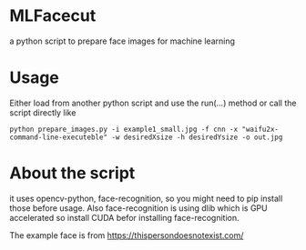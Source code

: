 # MLFacecut
a python script to prepare face images for machine learning

# Usage
Either load from another python script and use the run(...) method or call the script directly like 

`python prepare_images.py -i example1_small.jpg -f cnn -x "waifu2x-command-line-executeble" -w desiredXsize -h desiredYsize -o out.jpg`

# About the script
it uses opencv-python, face-recognition, so you might need to pip install those before usage.
Also face-recognition is using dlib which is GPU accelerated so install CUDA befor installing face-recognition.


The example face is from https://thispersondoesnotexist.com/

